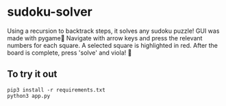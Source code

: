 # sudoku-solver
Using a recursion to backtrack steps, it solves any sudoku puzzle! GUI was made with pygame👾 Navigate with arrow keys and press the relevant numbers for each square. A selected square is highlighted in red. After the board is complete, press 'solve' and viola! 🎉 

## To try it out
```
pip3 install -r requirements.txt
python3 app.py
```

